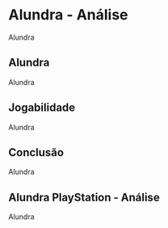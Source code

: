 ---
---

# Alundra - Análise

Alundra

## Alundra

Alundra

## Jogabilidade

Alundra

## Conclusão

Alundra

## Alundra PlayStation - Análise

Alundra
